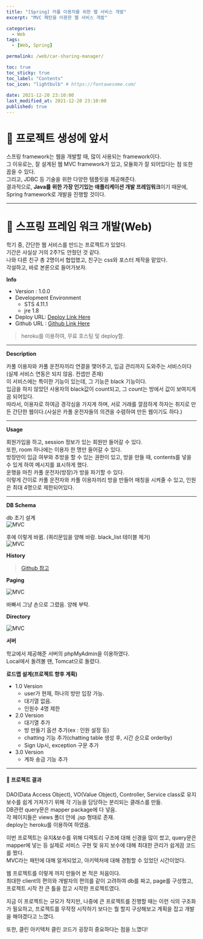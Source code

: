 ```yaml
---
title: "[Spring] 카풀 이용자를 위한 웹 서비스 개발"
excerpt: "MVC 패턴을 이용한 웹 서비스 개발"

categories:
  - Web
tags:
  - [Web, Spring]

permalink: /web/car-sharing-manager/

toc: true
toc_sticky: true
toc_label: "Contents"
toc_icon: "lightbulb" # https://fontawesome.com/
 
date: 2021-12-20 23:10:00
last_modified_at: 2021-12-20 23:10:00
published: true
---
```


# 🔗 프로젝트 생성에 앞서

스프링 framework는 웹을 개발할 때, 많이 사용되는 framework이다.  
그 이유로는, 잘 설계된 웹 MVC framework가 있고, 모듈화가 잘 되어있다는 점 또한 꼽을 수 있다.  
그리고, JDBC 등 기술을 위한 다양한 템플릿을 제공해준다.  
결과적으로, **Java를 위한 가장 인기있는 애플리케이션 개발 프레임워크**이기 때문에, Spring framework로 개발을 진행할 것이다.  

---

# 🌻 스프링 프레임 워크 개발(Web)  

학기 중, 간단한 웹 서비스를 만드는 프로젝트가 있었다.  
기간은 사실상 거의 2주?도 안줬던 것 같다.  
나와 다른 친구 총 2명이서 협업했고, 친구는 css와 포스터 제작을 맡았다.  
각설하고, 바로 본론으로 들어가보자.  

**Info**  
- Version : 1.0.0  
- Development Environment
  - STS 4.11.1  
  - jre 1.8  
- Deploy URL: [Deploy Link Here](https://angel10004.herokuapp.com/)  
- Github URL : [Github Link Here](https://github.com/kdjun97/car-sharing-manager)  

> heroku를 이용하여, 무료 호스팅 및 deploy함.  

---  

**Description**  

카풀 이용자와 카풀 운전자끼리 연결을 맺어주고, 입금 관리까지 도와주는 서비스이다(실제 서비스 연동은 되지 않음. 컨셉만 존재)  
이 서비스에는 특이한 기능이 있는데, 그 기능은 black 기능이다.  
입금을 하지 않았던 사용자의 black값이 count되고, 그 count는 방에서 값이 보여지게끔 되어있다.  
따라서, 이용자로 하여금 경각심을 가지게 하며, 서로 거래를 깔끔하게 하자는 취지로 만든 간단한 웹이다.(사실은 카풀 운전자들의 의견을 수렴하여 만든 웹이기도 하다.)  

---  

**Usage**  

회원가입을 하고, session 정보가 있는 회원만 들어갈 수 있다.  
또한, room 하나에는 이용자 한 명만 들어갈 수 있다.  
방장만이 입금 여부와 추방을 할 수 있는 권한이 있고, 방을 만들 때, contents를 넣을 수 있게 하여 메시지를 표시하게 했다.  
운행을 마친 카풀 운전자(방장)가 방을 파기할 수 있다.  
이렇게 간이로 카풀 운전자와 카풀 이용자끼리 방을 만들어 매칭을 시켜줄 수 있고, 인원은 최대 4명으로 제한되어있다.  

---

**DB Schema**

db 초기 설계  
![MVC](/assets/images/post_img/web/car-sharing-manager/db.jpg)  

후에 이렇게 바뀜. (쿼리문임을 양해 바람. black_list 테이블 제거)  
![MVC](/assets/images/post_img/web/car-sharing-manager/db2.JPG)  

**History**

> [Github 참고](https://github.com/kdjun97/car-sharing-manager)  

**Paging**  

![MVC](/assets/images/post_img/web/car-sharing-manager/page.jpg)  

바빠서 그냥 손으로 그렸음. 양해 부탁.  

**Directory**

![MVC](/assets/images/post_img/web/car-sharing-manager/directory.png)  

**서버**

학교에서 제공해준 서버의 phpMyAdmin을 이용하였다.  
Local에서 돌려볼 땐, Tomcat으로 돌렸다.  

**로드맵 설계(프로젝트 향후 계획)**  

- 1.0 Version
  - user가 현재, 하나의 방만 입장 가능.  
  - 대기열 없음.  
  - 인원수 4명 제한  
- 2.0 Version
  - 대기열 추가  
  - 방 만들기 옵션 추가(ex : 인원 설정 등)  
  - chatting 기능 추가(chatting table 생성 후, 시간 순으로 orderby)  
  - Sign Up시, exception 구문 추가
- 3.0 Version
  - 계좌 송금 기능 추가

---  

#### 🍒 프로젝트 결과

DAO(Data Access Object), VO(Value Object), Controller, Service class로 유지보수를 쉽게 가져가기 위해 각 기능을 담당하는 분리되는 클래스를 만듦.  
DB관련 query문은 mapper package에 다 넣음.  
각 페이지들은 views 폴더 안에 .jsp 형태로 존재.  
deploy는 heroku를 이용하여 하였음.  
 
이번 프로젝트는 유지&보수를 위해 디렉토리 구조에 대해 신경을 많이 썼고, query문은 mapper에 넣는 등 실제로 서비스 구현 및 유지 보수에 대해 최대한 관리가 쉽게끔 코드를 짰다.  
MVC라는 패턴에 대해 알게되었고, 아키텍처에 대해 경험할 수 있었던 시간이었다.  

웹 프로젝트를 이렇게 까지 만들어 본 적은 처음이다.  
최대한 client의 편의와 개발자의 편의를 같이 고려하여 db를 짜고, page를 구성했고, 프로젝트 시작 전 큰 틀을 잡고 시작한 프로젝트였다.  

지금 이 프로젝트는 규모가 작지만, 나중에 큰 프로젝트를 진행할 때는 이런 식의 구조화가 필요하고, 프로젝트를 무작정 시작하기 보다는 뭘 할지 구상해보고 계획을 잡고 개발을 해야겠다고 느꼈다.  

또한, 클린 아키텍처 클린 코드가 굉장히 중요하다는 점을 느꼈다!  
